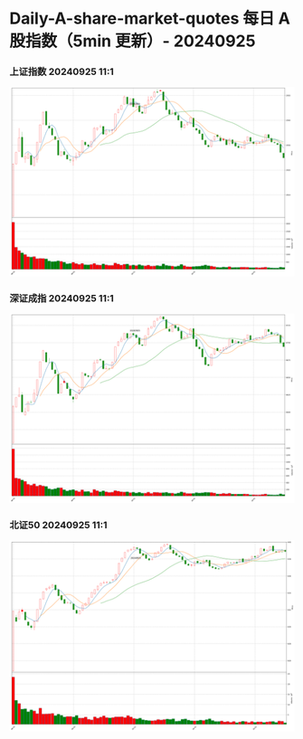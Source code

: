 
# Daily-A-share-market-quotes 每日 A 股指数（5min 更新）- 20240925

### 上证指数 20240925 11:1
![](./fig/2024/9/20240925-sh000001.png)

### 深证成指 20240925 11:1
![](./fig/2024/9/20240925-sz399001.png)

### 北证50 20240925 11:1
![](./fig/2024/9/20240925-bj899050.png)
